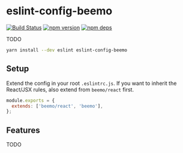 # eslint-config-beemo

[![Build Status](https://github.com/beemojs/dev/workflows/Build/badge.svg)](https://github.com/beemojs/dev/actions?query=branch%3Amaster)
[![npm version](https://badge.fury.io/js/eslint-config-beemo.svg)](https://www.npmjs.com/package/eslint-config-beemo)
[![npm deps](https://david-dm.org/beemojs/dev.svg?path=packages/eslint-config)](https://www.npmjs.com/package/eslint-config-beemo)

TODO

```bash
yarn install --dev eslint eslint-config-beemo
```

## Setup

Extend the config in your root `.eslintrc.js`. If you want to inherit the React/JSX rules, also
extend from `beemo/react` first.

```js
module.exports = {
  extends: ['beemo/react', 'beemo'],
};
```

## Features

TODO

